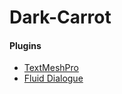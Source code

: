 # Dark-Carrot

#### Plugins

- [TextMeshPro](https://docs.unity3d.com/Manual/com.unity.textmeshpro.html)
- [Fluid Dialogue](https://github.com/ashblue/fluid-dialogue)
